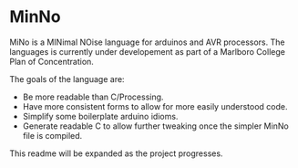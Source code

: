 # MinNo 

MiNo is a MINimal NOise language for arduinos and AVR processors.
The languages is currently under developement as part of a 
Marlboro College Plan of Concentration. 

The goals of the language are:

* Be more readable than C/Processing.
* Have more consistent forms to allow for more easily understood code.
* Simplify some boilerplate arduino idioms.
* Generate readable C to allow further tweaking once the simpler MinNo file is compiled.

This readme will be expanded as the project progresses.
